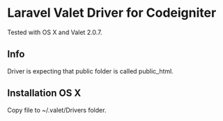 # Laravel Valet Driver for Codeigniter

Tested with OS X and Valet 2.0.7.

## Info
Driver is expecting that public folder is called public_html.

## Installation OS X
Copy file to ~/.valet/Drivers folder.